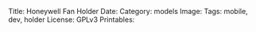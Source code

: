 Title: Honeywell Fan Holder
Date: 
Category: models
Image: 
Tags: mobile, dev, holder
License: GPLv3
Printables: 